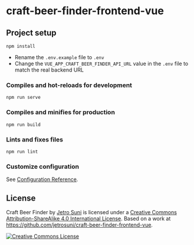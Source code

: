 # craft-beer-finder-frontend-vue

## Project setup
```
npm install
```

* Rename the `.env.example` file to `.env`
* Change the `VUE_APP_CRAFT_BEER_FINDER_API_URL` value in the `.env` file to match the real backend URL

### Compiles and hot-reloads for development
```
npm run serve
```

### Compiles and minifies for production
```
npm run build
```

### Lints and fixes files
```
npm run lint
```

### Customize configuration
See [Configuration Reference](https://cli.vuejs.org/config/).

## License

Craft Beer Finder by [Jetro Suni](https://www.jetrosuni.com) is licensed under a [Creative Commons Attribution-ShareAlike 4.0 International License](http://creativecommons.org/licenses/by-sa/4.0/).
Based on a work at https://github.com/jetrosuni/craft-beer-finder-frontend-vue.


<a rel="license" href="http://creativecommons.org/licenses/by-sa/4.0/"><img alt="Creative Commons License" style="border-width:0" src="https://i.creativecommons.org/l/by-sa/4.0/88x31.png" /></a>
